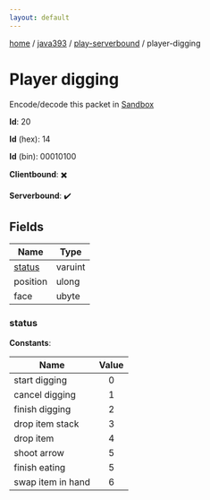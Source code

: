 ```yaml
---
layout: default
---
```


[home](/)  /  [java393](/protocol/java393)  /  [play-serverbound](/protocol/java393/play-serverbound)  /  player-digging

# Player digging

Encode/decode this packet in [Sandbox](../../../sandbox/java393#PlayServerbound.PlayerDigging)

**Id**: 20

**Id** (hex): 14

**Id** (bin): 00010100

**Clientbound**: ✖️

**Serverbound**: ✔️

## Fields

Name | Type
---|---
[status](#status) | varuint
position | ulong
face | ubyte

### status

**Constants**:

Name | Value
---|:---:
start digging | 0
cancel digging | 1
finish digging | 2
drop item stack | 3
drop item | 4
shoot arrow | 5
finish eating | 5
swap item in hand | 6
